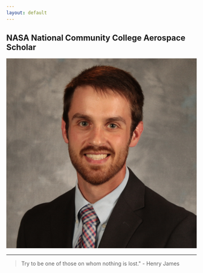 ```yaml
---
layout: default
---
```


## NASA National Community College Aerospace Scholar

<img class="profile-picture" src="headshot.jpg">

---



> Try to be one of those on whom nothing is lost." - Henry James